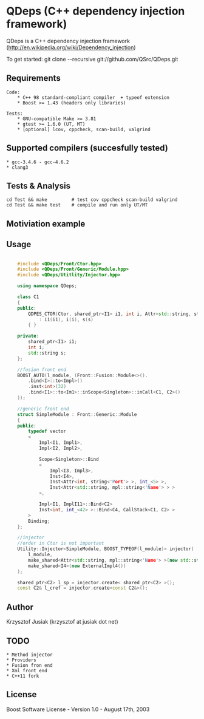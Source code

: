 QDeps (C++ dependency injection framework)
================================

QDeps is a C++ dependency injection framework (http://en.wikipedia.org/wiki/Dependency_injection)

To get started: git clone --recursive git://github.com/QSrc/QDeps.git

Requirements
------------
    Code:
        * C++ 98 standard-compliant compiler  + typeof extension
        * Boost >= 1.43 (headers only libraries)

    Tests:
        * GNU-compatible Make >= 3.81
        * gtest >= 1.6.0 (UT, MT)
        * [optional] lcov, cppcheck, scan-build, valgrind

Supported compilers (succesfully tested)
------------
    * gcc-3.4.6 - gcc-4.6.2
    * clang3

Tests & Analysis
------------
    cd Test && make         # test cov cppcheck scan-build valgrind
    cd Test && make test    # compile and run only UT/MT

Motiviation example
------------

Usage
-----

``` C++

    #include <QDeps/Front/Ctor.hpp>
    #include <QDeps/Front/Generic/Module.hpp>
    #include <QDeps/Utitlity/Injector.hpp>

    using namespace QDeps;

    class C1
    {
    public:
        QDPES_CTOR(Ctor, shared_ptr<I1> i1, int i, Attr<std::string, string<'test'> > s)
            : i1(i1), i(i), s(s)
        { }

    private:
        shared_ptr<I1> i1;
        int i;
        std::string s;
    };

    //fusion front end
    BOOST_AUTO(l_module, (Front::Fusion::Module<>().
        .bind<I>::to<Impl>()
        .inst<int>(32)
        .bind<I1>::to<Im1>::inScope<Singleton>::inCall<C1, C2>()
    ));

    //generic front end
    struct SimpleModule : Front::Generic::Module
    {
    public:
        typedef vector
        <
            Impl<I1, Impl1>,                                                    //per request
            Impl<I2, Impl2>,                                                    //create I2 using Impl2

            Scope<Singleton>::Bind                                              //one instantion
            <
                Impl<I3, Impl3>,
                Inst<I4>,                                                       //external inst
                Inst<Attr<int, string<'Port'> >, int_<5> >,                     //set to 5
                Inst<Attr<std::string, mpl::string<'Name'> > >                  //external value
            >,

            Impl<I1, ImplI11>::Bind<C2>                                         //custom bind I1 to C2
            Inst<int, int_<42> >::Bind<C4, CallStack<C1, C2> >                  //bind int=42 to C4 and C1->C2
        >
        Binding;
    };

    //injector
    //order in Ctor is not important
    Utility::Injector<SimpleModule, BOOST_TYPEOF(l_module)> injector(
        l_module,
        make_shared<Attr<std::string, mpl::string<'Name'> >(new std::string("MyString")),
        make_shared<I4>(new ExternalImpl4())
    );

    shared_ptr<C2> l_sp = injector.create< shared_ptr<C2> >();
    const C2& l_cref = injector.create<const C2&>();
```

Author
------
Krzysztof Jusiak (krzysztof at jusiak dot net)

TODO
------
    * Method injector
    * Providers
    * Fusion fron end
    * Xml front end
    * C++11 fork

License
-------
Boost Software License - Version 1.0 - August 17th, 2003

